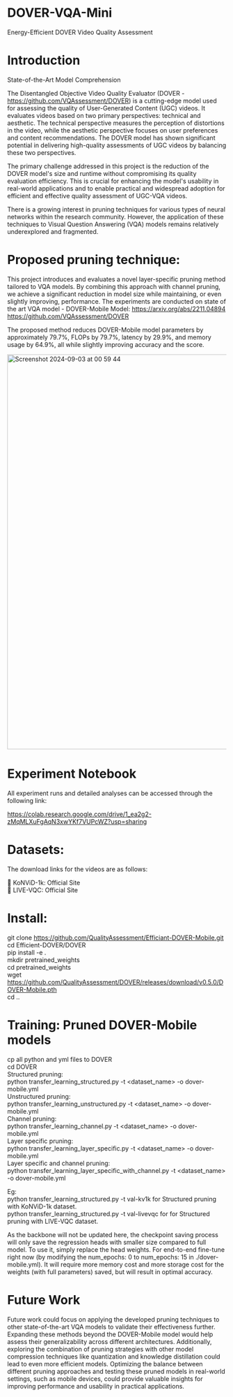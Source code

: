 # DOVER-VQA-Mini
Energy-Efficient DOVER Video Quality Assessment 

# Introduction
State-of-the-Art Model Comprehension
 
The Disentangled Objective Video Quality Evaluator (DOVER - https://github.com/VQAssessment/DOVER) is a cutting-edge model used for assessing the quality of User-Generated Content (UGC) videos. It evaluates videos based on two primary perspectives: technical and aesthetic. The technical perspective measures the perception of distortions in the video, while the aesthetic perspective focuses on user preferences and content recommendations. The DOVER model has shown significant potential in delivering high-quality assessments of UGC videos by balancing these two perspectives.
 
The primary challenge addressed in this project is the reduction of the DOVER model's size and runtime without compromising its quality evaluation efficiency. This is crucial for enhancing the model's usability in real-world applications and to enable practical and widespread adoption for efficient and effective quality assessment of UGC-VQA videos. 

There is a growing interest in pruning techniques for various types of neural networks within the research community. However, the application of these techniques to Visual Question Answering (VQA) models remains relatively underexplored and fragmented.

# Proposed pruning technique:
This project introduces and evaluates a novel layer-specific pruning method tailored to VQA models. By combining this approach with channel pruning, we achieve a significant reduction in model size while maintaining, or even slightly improving, performance.
The experiments are conducted on state of the art VQA model - DOVER-Mobile 
Model:
https://arxiv.org/abs/2211.04894
https://github.com/VQAssessment/DOVER

The proposed method reduces DOVER-Mobile model parameters by approximately 79.7%, FLOPs by 79.7%, latency by 29.9%, and memory usage by 64.9%, all while slightly improving accuracy and the score.

 
 <img width="905" alt="Screenshot 2024-09-03 at 00 59 44" src="https://github.com/user-attachments/assets/bc449bb8-343d-4d21-abeb-5397144e2bb6">

# Experiment Notebook

All experiment runs and detailed analyses can be accessed through the following link:<br />

https://colab.research.google.com/drive/1_ea2g2-zMqMLXuFgAqN3xwYKf7VUPcWZ?usp=sharing

# Datasets:
The download links for the videos are as follows:

📖 KoNViD-1k: Official Site<br />
📖 LIVE-VQC: Official Site


# Install:
git clone https://github.com/QualityAssessment/Efficiant-DOVER-Mobile.git<br />
cd Efficient-DOVER/DOVER<br />
pip install -e .<br />
mkdir pretrained_weights<br />
cd pretrained_weights<br />
wget https://github.com/QualityAssessment/DOVER/releases/download/v0.5.0/DOVER-Mobile.pth<br />
cd ..

# Training: Pruned DOVER-Mobile models
cp all python and yml files to DOVER<br />
cd DOVER<br />
Structured pruning:<br />
  python transfer_learning_structured.py -t <dataset_name> -o dover-mobile.yml<br />
Unstructured pruning:<br />
  python transfer_learning_unstructured.py -t <dataset_name> -o dover-mobile.yml<br />
Channel pruning:<br />
  python transfer_learning_channel.py -t <dataset_name> -o dover-mobile.yml<br />
Layer specific pruning:<br />
  python transfer_learning_layer_specific.py -t <dataset_name> -o dover-mobile.yml<br />
Layer specific and channel pruning:<br />
  python transfer_learning_layer_specific_with_channel.py -t <dataset_name> -o dover-mobile.yml<br />

Eg:<br />
python  transfer_learning_structured.py -t val-kv1k for Structured pruning with KoNViD-1k dataset.<br />
python  transfer_learning_structured.py -t val-livevqc for for Structured pruning with LIVE-VQC dataset.<br />

As the backbone will not be updated here, the checkpoint saving process will only save the regression heads with smaller size compared to full model. To use it, simply replace the head weights.
For end-to-end fine-tune right now (by modifying the num_epochs: 0 to num_epochs: 15 in ./dover-mobile.yml). It will require more memory cost and more storage cost for the weights (with full parameters) saved, but will result in optimal accuracy.


# Future Work

Future work could focus on applying the developed pruning techniques to other state-of-the-art VQA models to validate their effectiveness further. Expanding these methods beyond the DOVER-Mobile model would help assess their generalizability across different architectures. Additionally, exploring the combination of pruning strategies with other model compression techniques like quantization and knowledge distillation could lead to even more efficient models. Optimizing the balance between different pruning approaches and testing these pruned models in real-world settings, such as mobile devices, could provide valuable insights for improving performance and usability in practical applications.
